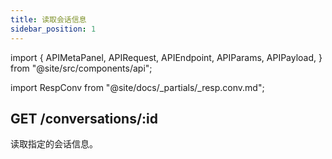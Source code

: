 ```yaml
---
title: 读取会话信息
sidebar_position: 1
---
```


import {
  APIMetaPanel,
  APIRequest,
  APIEndpoint,
  APIParams,
  APIPayload,
} from "@site/src/components/api";

import RespConv from "@site/docs/_partials/_resp.conv.md";

## GET /conversations/:id

读取指定的会话信息。

<APIEndpoint url="/conversations/:id" />

<APIMetaPanel scope="Authorized" />

<APIParams p-id="The conversation's id." p-id-required={true} />

<APIRequest
  title="Get Conversation info by ID"
  url="/conversations/928c5c40-769c-3e97-8387-fb1ae0645311"
/>

<RespConv />
